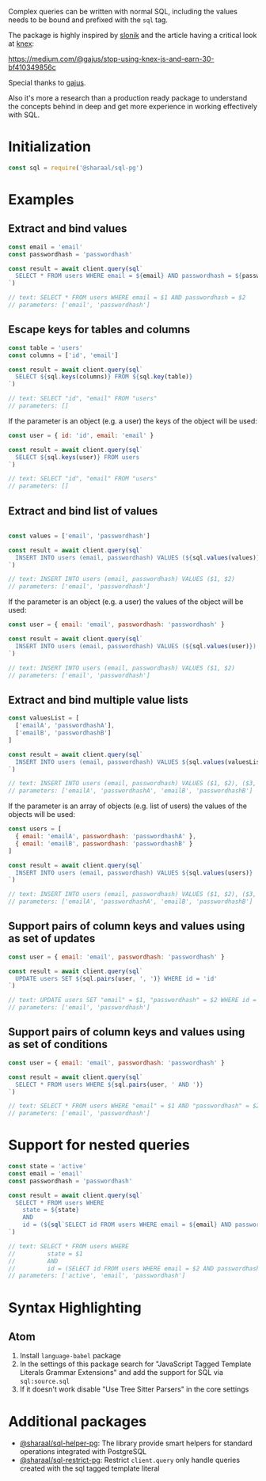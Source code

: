 Complex queries can be written with normal SQL, including the values needs to be bound and prefixed with the `sql` tag.

The package is highly inspired by [slonik](https://www.npmjs.com/package/slonik) and the article having a critical look at [knex](https://www.npmjs.com/package/knex):

https://medium.com/@gajus/stop-using-knex-js-and-earn-30-bf410349856c

Special thanks to [gajus](https://github.com/gajus).

Also it's more a research than a production ready package to understand the concepts behind in deep and get more experience in working effectively with SQL.

# Initialization

```javascript
const sql = require('@sharaal/sql-pg')
```

# Examples

## Extract and bind values

```javascript
const email = 'email'
const passwordhash = 'passwordhash'

const result = await client.query(sql`
  SELECT * FROM users WHERE email = ${email} AND passwordhash = ${passwordhash}
`)

// text: SELECT * FROM users WHERE email = $1 AND passwordhash = $2
// parameters: ['email', 'passwordhash']
```

## Escape keys for tables and columns

```javascript
const table = 'users'
const columns = ['id', 'email']

const result = await client.query(sql`
  SELECT ${sql.keys(columns)} FROM ${sql.key(table)}
`)

// text: SELECT "id", "email" FROM "users"
// parameters: []
```

If the parameter is an object (e.g. a user) the keys of the object will be used:

```javascript
const user = { id: 'id', email: 'email' }

const result = await client.query(sql`
  SELECT ${sql.keys(user)} FROM users
`)

// text: SELECT "id", "email" FROM "users"
// parameters: []
```

## Extract and bind list of values

```javascript

const values = ['email', 'passwordhash']

const result = await client.query(sql`
  INSERT INTO users (email, passwordhash) VALUES (${sql.values(values)})
`)

// text: INSERT INTO users (email, passwordhash) VALUES ($1, $2)
// parameters: ['email', 'passwordhash']
```

If the parameter is an object (e.g. a user) the values of the object will be used:

```javascript
const user = { email: 'email', passwordhash: 'passwordhash' }

const result = await client.query(sql`
  INSERT INTO users (email, passwordhash) VALUES (${sql.values(user)})
`)

// text: INSERT INTO users (email, passwordhash) VALUES ($1, $2)
// parameters: ['email', 'passwordhash']
```

## Extract and bind multiple value lists

```javascript
const valuesList = [
  ['emailA', 'passwordhashA'],
  ['emailB', 'passwordhashB']
]

const result = await client.query(sql`
  INSERT INTO users (email, passwordhash) VALUES ${sql.values(valuesList)}
`)

// text: INSERT INTO users (email, passwordhash) VALUES ($1, $2), ($3, $4)
// parameters: ['emailA', 'passwordhashA', 'emailB', 'passwordhashB']
```

If the parameter is an array of objects (e.g. list of users) the values of the objects will be used:

```javascript
const users = [
  { email: 'emailA', passwordhash: 'passwordhashA' },
  { email: 'emailB', passwordhash: 'passwordhashB' }
]

const result = await client.query(sql`
  INSERT INTO users (email, passwordhash) VALUES ${sql.values(users)}
`)

// text: INSERT INTO users (email, passwordhash) VALUES ($1, $2), ($3, $4)
// parameters: ['emailA', 'passwordhashA', 'emailB', 'passwordhashB']
```

## Support pairs of column keys and values using as set of updates

```javascript
const user = { email: 'email', passwordhash: 'passwordhash' }

const result = await client.query(sql`
  UPDATE users SET ${sql.pairs(user, ', ')} WHERE id = 'id'
`)

// text: UPDATE users SET "email" = $1, "passwordhash" = $2 WHERE id = 'id'
// parameters: ['email', 'passwordhash']
```

## Support pairs of column keys and values using as set of conditions

```javascript
const user = { email: 'email', passwordhash: 'passwordhash' }

const result = await client.query(sql`
  SELECT * FROM users WHERE ${sql.pairs(user, ' AND ')}
`)

// text: SELECT * FROM users WHERE "email" = $1 AND "passwordhash" = $2
// parameters: ['email', 'passwordhash']
```

# Support for nested queries

```javascript
const state = 'active'
const email = 'email'
const passwordhash = 'passwordhash'

const result = await client.query(sql`
  SELECT * FROM users WHERE
    state = ${state}
    AND
    id = (${sql`SELECT id FROM users WHERE email = ${email} AND passwordhash = ${passwordhash}`})
`)

// text: SELECT * FROM users WHERE
//         state = $1
//         AND
//         id = (SELECT id FROM users WHERE email = $2 AND passwordhash = $3)
// parameters: ['active', 'email', 'passwordhash']
```

# Syntax Highlighting

## Atom

1. Install `language-babel` package
2. In the settings of this package search for "JavaScript Tagged Template Literals Grammar Extensions" and add the support for SQL via `sql:source.sql`
3. If it doesn't work disable "Use Tree Sitter Parsers" in the core settings

# Additional packages

* [@sharaal/sql-helper-pg](https://github.com/Sharaal/sql-helper-pg): The library provide smart helpers for standard operations integrated with PostgreSQL
* [@sharaal/sql-restrict-pg](https://github.com/Sharaal/sql-restrict-pg): Restrict `client.query` only handle queries created with the sql tagged template literal
